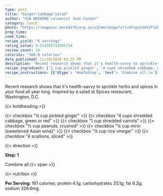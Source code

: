 ```yaml
---
type: post
title: "Ginger-Cabbage Salad"
author: "USA WEEKEND columnist Jean Carper"
category: lunch
photo: "https://imagesvc.meredithcorp.io/v3/mm/image?url=https%3A%2F%2Fimages.media-allrecipes.com%2Fuserphotos%2F3089.jpg"
prep_time: 
cook_time: 
recipe_yield: "6 servings"
rating_value: 4.214285714285714
review_count: 14
calories: "160.8 calories"
date_published: 11/29/2020 03:25 PM
description: "Recent research shows that it's health-savvy to sprinkle herbs and spices in your food all year long. Inspired by a salad at Spices restaurant, Washington, D.C."
recipe_ingredient: ['¾ cup pickled ginger', '4 cups shredded cabbage, green or red', '1 cup shredded carrots', '½ cup peanuts, crushed', '¼ cup mirin (sweetened Asian wine) ', '¼ cup rice vinegar', '4 scallions, sliced']
recipe_instructions: [{'@type': 'HowToStep', 'text': 'Combine all.\n'}]
---
```


Recent research shows that it's health-savvy to sprinkle herbs and spices in your food all year long. Inspired by a salad at Spices restaurant, Washington, D.C. 

{{< boldheading >}}

{{< checkbox "¾ cup pickled ginger" >}}
{{< checkbox "4 cups shredded cabbage, green or red" >}}
{{< checkbox "1 cup shredded carrots" >}}
{{< checkbox "½ cup peanuts, crushed" >}}
{{< checkbox "¼ cup mirin (sweetened Asian wine)" >}}
{{< checkbox "¼ cup rice vinegar" >}}
{{< checkbox "4  scallions, sliced" >}}


{{< direction >}}

**Step: 1**

Combine all.{{< span >}}

{{< nutrition >}}

**Per Serving:** 161 calories; protein 4.1g; carbohydrates 20.1g; fat 6.2g; sodium 326.6mg.